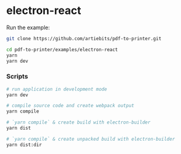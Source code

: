 # electron-react

Run the example:

```bash
git clone https://github.com/artiebits/pdf-to-printer.git

cd pdf-to-printer/examples/electron-react
yarn
yarn dev
```

### Scripts

```bash
# run application in development mode
yarn dev

# compile source code and create webpack output
yarn compile

# `yarn compile` & create build with electron-builder
yarn dist

# `yarn compile` & create unpacked build with electron-builder
yarn dist:dir
```
